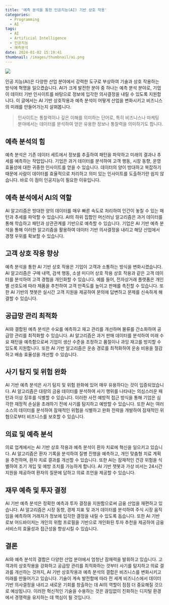 ```yaml
---
title: '예측 분석을 통한 인공지능(AI) 기반 상호 작용'
categories:
  - Programming
  - AI
tags:
  - AI
  - Artificial Intelligence
  - 인공지능
  - 예측분석
date: 2024-01-02 15:19:41
thumbnail: /images/thumbnail/ai.png
---
```


![](/images/header/ai-4.png)

인공 지능(AI)은 다양한 산업 분야에서 강력한 도구로 부상하여 기술과 상호 작용하는 방식에 혁명을 일으켰습니다. AI가 크게 발전한 분야 중 하나는 예측 분석 분야로, 기업이 데이터 기반 인사이트를 바탕으로 정보에 입각한 의사결정을 내릴 수 있도록 지원합니다. 이 글에서는 AI 기반 상호작용과 예측 분석이 어떻게 산업을 변화시키고 비즈니스의 미래를 만들어가는지 살펴봅니다.

> 인사이트는 통찰력이나 깊은 이해를 의미하는 단어로, 특히 비즈니스나 마케팅 분야에서는 데이터를 분석하여 얻은 유용한 정보나 통찰력을 의미하기도 합니다.

## 예측 분석의 힘

예측 분석은 기존 데이터 세트에서 정보를 추출하여 패턴을 파악하고 미래의 결과나 추세를 예측하는 작업입니다. 기업은 과거 데이터를 분석하여 고객 행동, 시장 동향, 운영 효율성에 대한 귀중한 인사이트를 얻을 수 있습니다. 데이터의 양이 방대하고 복잡하기 때문에 사람이 데이터를 효율적으로 처리하고 의미 있는 인사이트를 도출하기란 쉽지 않습니다. 바로 이 점이 인공지능이 필요한 이유입니다.

## 예측 분석에서 AI의 역할

AI 알고리즘은 방대한 양의 데이터를 매우 빠른 속도로 처리하여 인간이 놓칠 수 있는 패턴과 추세를 파악할 수 있습니다. AI의 하위 집합인 머신러닝 알고리즘은 과거 데이터를 통해 학습하고 패턴과 상관관계를 기반으로 예측할 수 있습니다. 기업은 AI 기반 예측 분석을 통해 이러한 알고리즘을 활용하여 데이터 기반 의사결정을 내리고 해당 산업에서 경쟁 우위를 확보할 수 있습니다.

## 고객 상호 작용 향상

예측 분석을 통한 AI 기반 상호 작용은 기업이 고객과 소통하는 방식을 변화시켰습니다. AI 알고리즘은 구매 내역, 검색 행동, 소셜 미디어 상호 작용 상호 작용과 같은 고객 데이터를 분석하여 고객 경험을 개인화할 수 있습니다. 예를 들어, 전자상거래 플랫폼은 개인별 선호도에 따라 제품을 추천하여 고객 만족도를 높이고 판매를 촉진할 수 있습니다. 또한 AI 기반의 챗봇은 실시간 고객 지원을 제공하여 문의에 답변하고 문제를 신속하게 해결할 수 있습니다.

## 공급망 관리 최적화

AI와 결합된 예측 분석은 수요를 예측하고 재고 관리를 개선하며 물류를 간소화하여 공급망 관리를 최적화할 수 있습니다. AI 알고리즘은 과거 판매 데이터를 분석하여 미래 수요 패턴을 예측함으로써 기업이 생산 수준을 조정하고 품절이나 과잉 재고를 방지할 수 있도록 지원합니다. 또한 AI 기반 알고리즘은 운송 경로를 최적화하여 운송 비용을 절감하고 배송 효율성을 개선할 수 있습니다.

## 사기 탐지 및 위험 완화

AI 기반 예측 분석은 사기 탐지 및 위험 완화에 있어 매우 유용하다는 것이 입증되었습니다. AI 알고리즘은 대량의 금융 데이터를 분석하여 사기 행위를 나타내는 의심스러운 패턴과 이상 징후를 식별할 수 있습니다. 이러한 사전 예방적 접근 방식을 통해 기업은 심각한 재정적 손실을 초래하기 전에 사기를 탐지하고 예방할 수 있습니다. 또한 AI는 여러 소스의 데이터를 분석하여 잠재적인 위험을 식별하고 완화 전략을 개발하여 잠재적인 위협으로부터 비즈니스를 보호할 수 있습니다.

## 의료 및 예측 분석

의료 업계에서는 AI 기반 상호 작용과 예측 분석이 환자 치료에 혁신을 일으키고 있습니다. AI 알고리즘은 환자 기록을 분석하여 질병 진행을 예측하고, 개인 맞춤형 치료 계획을 추천하며, 환자 치료 결과를 개선할 수 있습니다. 또한 AI는 잠재적인 건강 위험을 식별하여 조기 개입 및 예방 조치를 가능하게 합니다. AI 기반 챗봇과 가상 비서는 24시간 지원을 제공하여 환자의 질문에 답하고 의료 조언을 제공할 수 있습니다.

## 재무 예측 및 투자 결정

AI 기반 예측 분석은 정확한 예측과 투자 결정을 지원함으로써 금융 산업을 재편하고 있습니다. AI 알고리즘은 시장 동향, 경제 지표 및 과거 데이터를 분석하여 주식 시장 움직임을 예측하여 거래자가 정보에 입각한 결정을 내릴 수 있도록 돕습니다. 또한 AI 기반 로보 어드바이저는 개인의 위험 프로필을 기반으로 개인화된 투자 추천을 제공하여 금융 서비스의 효율성과 접근성을 향상시킬 수 있습니다.

## 결‍론

AI와 예측 분석의 결합은 다양한 산업 분야에서 엄청난 잠재력을 발휘하고 있습니다. 고객과의 상호작용을 강화하고 공급망 관리를 최적화하는 것부터 사기를 탐지하고 의료 결과를 개선하는 것까지, AI 기반 상호작용과 예측 분석의 결합은 비즈니스를 변화시키고 미래를 만들어가고 있습니다. 기술이 계속 발전함에 따라 전 세계 비즈니스에서 데이터 기반 의사결정을 내리고 새로운 기회를 창출하는 데 AI의 역할이 점점 더 중요해질 것으로 예상됩니다. 이러한 혁신적인 기술을 수용하는 것은 끊임없이 진화하는 디지털 환경에서 경쟁력을 유지하는 데 핵심이 될 것입니다.
